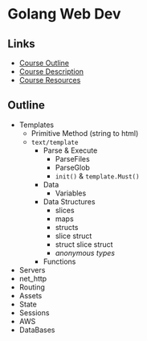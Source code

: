 # Golang Web Dev

## Links
- [Course Outline](https://docs.google.com/document/d/1QKWp1VYd26uiQZWIR05pahSa0HnbD1qqj9dtIQiVVjU/edit)
- [Course Description](https://docs.google.com/document/d/1e7r0H_3VmJw9wf3dRMWfp8_7CsLvDUpsLQ5_WacZjvw/edit)
- [Course Resources](https://docs.google.com/document/d/1jfU8-3qxrWWP9KVxrNPA77KDzRStE6bakqKUzFDJArQ/edit)

## Outline

- Templates
  - Primitive Method (string to html)
  - `text/template`
    - Parse & Execute
      - ParseFiles
      - ParseGlob
      - `init()` & `template.Must()`
    - Data 
      - Variables
    - Data Structures
      - slices
      - maps
      - structs
      - slice struct
      - struct slice struct
      - *anonymous types*
    - Functions
- Servers
- net_http
- Routing
- Assets
- State
- Sessions
- AWS
- DataBases

